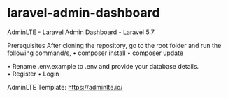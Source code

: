 # laravel-admin-dashboard
AdminLTE - Laravel Admin Dashboard - Laravel 5.7

Prerequisites
After cloning the repository, go to the root folder and run the following command/s,
  • composer install
  • composer update
  
• Rename .env.example to .env and provide your database details.  
• Register
• Login

AdminLTE Template: https://adminlte.io/
